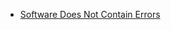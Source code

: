 -   [Software Does Not Contain Errors](https://tuukkapensala.com/files/software_does_not_contain_errors.txt)
